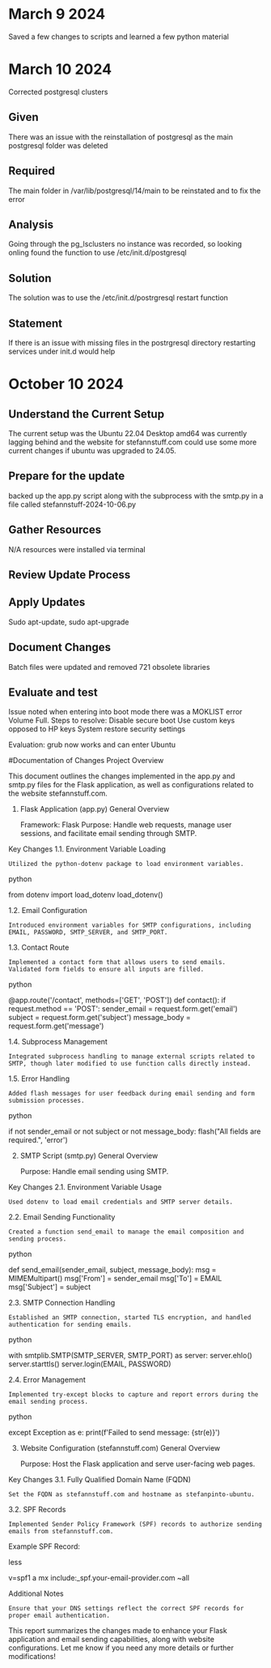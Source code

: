 # March 9 2024 
Saved a few changes to scripts and learned a few python material

# March 10 2024
Corrected postgresql clusters

## Given
There was an issue with the reinstallation of postgresql as the main postgresql folder was deleted

## Required
The main folder in /var/lib/postgresql/14/main to be reinstated and to fix the error

## Analysis
Going through the pg_lsclusters no instance was recorded, so looking onling found the function to use /etc/init.d/postgresql

## Solution
The solution was to use the /etc/init.d/postrgresql restart function 

## Statement
If there is an issue with missing files in the postrgresql directory restarting services under init.d would help

# October 10 2024

## Understand the Current Setup
The current setup was the Ubuntu 22.04 Desktop amd64 was currently lagging behind and the website for stefannstuff.com could use
some more current changes if ubuntu was upgraded to 24.05. 

## Prepare for the update
backed up the app.py script along with the subprocess with the smtp.py in a file called stefannstuff-2024-10-06.py

## Gather Resources
N/A resources were installed via terminal

## Review Update Process

## Apply Updates
Sudo apt-update, sudo apt-upgrade

## Document Changes
Batch files were updated and removed 721 obsolete libraries

## Evaluate and test
Issue noted when entering into boot mode there was a MOKLIST error Volume Full. 
Steps to resolve:
    Disable secure boot
    Use custom keys opposed to HP keys
    System restore security settings

Evaluation: grub now works and can enter Ubuntu

#Documentation of Changes
Project Overview

This document outlines the changes implemented in the app.py and smtp.py files for the Flask application, as well as configurations related to the website stefannstuff.com.
1. Flask Application (app.py)
General Overview

    Framework: Flask
    Purpose: Handle web requests, manage user sessions, and facilitate email sending through SMTP.

Key Changes
1.1. Environment Variable Loading

    Utilized the python-dotenv package to load environment variables.

python

from dotenv import load_dotenv
load_dotenv()

1.2. Email Configuration

    Introduced environment variables for SMTP configurations, including EMAIL, PASSWORD, SMTP_SERVER, and SMTP_PORT.

1.3. Contact Route

    Implemented a contact form that allows users to send emails.
    Validated form fields to ensure all inputs are filled.

python

@app.route('/contact', methods=['GET', 'POST'])
def contact():
    if request.method == 'POST':
        sender_email = request.form.get('email')
        subject = request.form.get('subject')
        message_body = request.form.get('message')

1.4. Subprocess Management

    Integrated subprocess handling to manage external scripts related to SMTP, though later modified to use function calls directly instead.

1.5. Error Handling

    Added flash messages for user feedback during email sending and form submission processes.

python

if not sender_email or not subject or not message_body:
    flash("All fields are required.", 'error')

2. SMTP Script (smtp.py)
General Overview

    Purpose: Handle email sending using SMTP.

Key Changes
2.1. Environment Variable Usage

    Used dotenv to load email credentials and SMTP server details.

2.2. Email Sending Functionality

    Created a function send_email to manage the email composition and sending process.

python

def send_email(sender_email, subject, message_body):
    msg = MIMEMultipart()
    msg['From'] = sender_email
    msg['To'] = EMAIL
    msg['Subject'] = subject

2.3. SMTP Connection Handling

    Established an SMTP connection, started TLS encryption, and handled authentication for sending emails.

python

with smtplib.SMTP(SMTP_SERVER, SMTP_PORT) as server:
    server.ehlo()
    server.starttls()
    server.login(EMAIL, PASSWORD)

2.4. Error Management

    Implemented try-except blocks to capture and report errors during the email sending process.

python

except Exception as e:
    print(f'Failed to send message: {str(e)}')

3. Website Configuration (stefannstuff.com)
General Overview

    Purpose: Host the Flask application and serve user-facing web pages.

Key Changes
3.1. Fully Qualified Domain Name (FQDN)

    Set the FQDN as stefannstuff.com and hostname as stefanpinto-ubuntu.

3.2. SPF Records

    Implemented Sender Policy Framework (SPF) records to authorize sending emails from stefannstuff.com.

Example SPF Record:

less

v=spf1 a mx include:_spf.your-email-provider.com ~all

Additional Notes

    Ensure that your DNS settings reflect the correct SPF records for proper email authentication.

This report summarizes the changes made to enhance your Flask application and email sending capabilities, along with website configurations. Let me know if you need any more details or further modifications!
